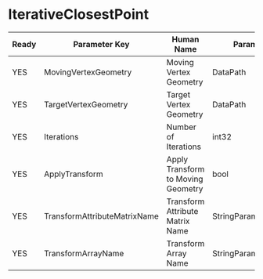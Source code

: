 # IterativeClosestPoint

| Ready | Parameter Key | Human Name | Parameter Type | Parameter Class |
|-------|---------------|------------|-----------------|----------------|
| YES | MovingVertexGeometry | Moving Vertex Geometry | DataPath | DataGroupSelectionParameter |
| YES | TargetVertexGeometry | Target Vertex Geometry | DataPath | DataGroupSelectionParameter |
| YES | Iterations | Number of Iterations | int32 | Int32Parameter |
| YES | ApplyTransform | Apply Transform to Moving Geometry | bool | BoolParameter |
| YES | TransformAttributeMatrixName | Transform Attribute Matrix Name | StringParameter::ValueType | StringParameter |
| YES | TransformArrayName | Transform Array Name | StringParameter::ValueType | StringParameter |
